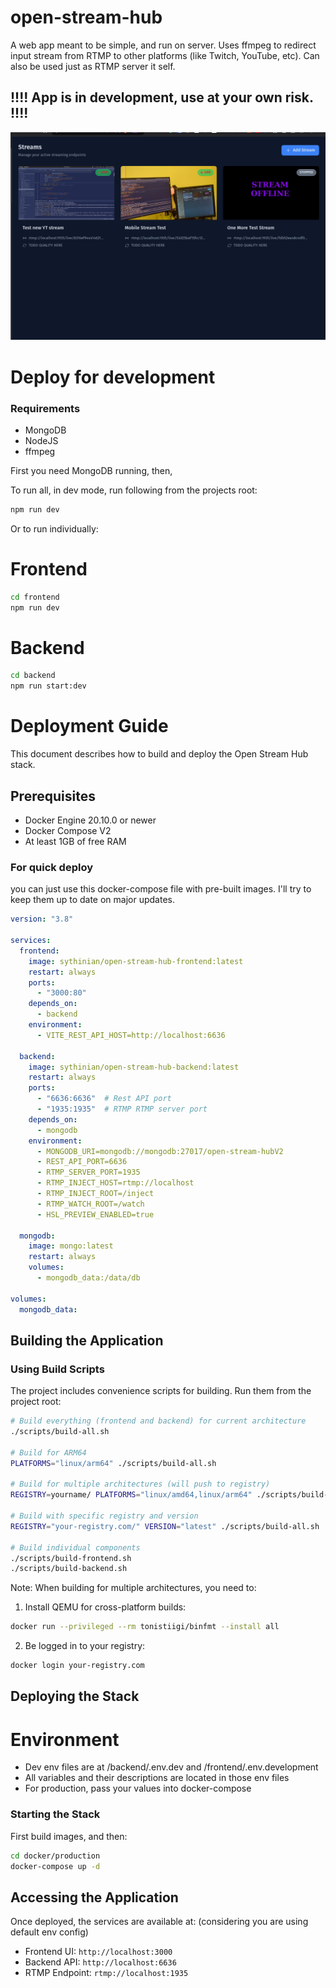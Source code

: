 # open-stream-hub
A web app meant to be simple, and run on server.
Uses ffmpeg to redirect input stream from RTMP to other platforms (like Twitch, YouTube, etc).
Can also be used just as RTMP server it self.

## !!!! App is in development, use at your own risk. !!!!
![img.png](img.png)

# Deploy for development
### Requirements
- MongoDB
- NodeJS
- ffmpeg

First you need MongoDB running, then,

To run all, in dev mode, run following from the projects root:
```bash
npm run dev
```

Or to run individually:

# Frontend
```bash
cd frontend
npm run dev
```

# Backend
```bash
cd backend
npm run start:dev
```

# Deployment Guide

This document describes how to build and deploy the Open Stream Hub stack.

## Prerequisites

- Docker Engine 20.10.0 or newer
- Docker Compose V2
- At least 1GB of free RAM

### For quick deploy
you can just use this docker-compose file with pre-built images. I'll try to keep them up to date on major updates.
```yaml
version: "3.8"

services:
  frontend:
    image: sythinian/open-stream-hub-frontend:latest
    restart: always
    ports:
      - "3000:80"
    depends_on:
      - backend
    environment:
      - VITE_REST_API_HOST=http://localhost:6636

  backend:
    image: sythinian/open-stream-hub-backend:latest
    restart: always
    ports:
      - "6636:6636"  # Rest API port
      - "1935:1935"  # RTMP RTMP server port
    depends_on:
      - mongodb
    environment:
      - MONGODB_URI=mongodb://mongodb:27017/open-stream-hubV2
      - REST_API_PORT=6636
      - RTMP_SERVER_PORT=1935
      - RTMP_INJECT_HOST=rtmp://localhost
      - RTMP_INJECT_ROOT=/inject
      - RTMP_WATCH_ROOT=/watch
      - HSL_PREVIEW_ENABLED=true

  mongodb:
    image: mongo:latest
    restart: always
    volumes:
      - mongodb_data:/data/db

volumes:
  mongodb_data:
```

## Building the Application

### Using Build Scripts

The project includes convenience scripts for building. Run them from the project root:

```bash
# Build everything (frontend and backend) for current architecture
./scripts/build-all.sh

# Build for ARM64
PLATFORMS="linux/arm64" ./scripts/build-all.sh

# Build for multiple architectures (will push to registry)
REGISTRY=yourname/ PLATFORMS="linux/amd64,linux/arm64" ./scripts/build-all.sh

# Build with specific registry and version
REGISTRY="your-registry.com/" VERSION="latest" ./scripts/build-all.sh

# Build individual components
./scripts/build-frontend.sh
./scripts/build-backend.sh
```

Note: When building for multiple architectures, you need to:
1. Install QEMU for cross-platform builds:
```bash
docker run --privileged --rm tonistiigi/binfmt --install all
```
2. Be logged in to your registry:
```bash
docker login your-registry.com
```

## Deploying the Stack

# Environment
- Dev env files are at /backend/.env.dev and /frontend/.env.development
- All variables and their descriptions are located in those env files
- For production, pass your values into docker-compose

### Starting the Stack
First build images, and then:
```bash
cd docker/production
docker-compose up -d
```

## Accessing the Application

Once deployed, the services are available at:
(considering you are using default env config)

- Frontend UI: `http://localhost:3000`
- Backend API: `http://localhost:6636`
- RTMP Endpoint: `rtmp://localhost:1935`